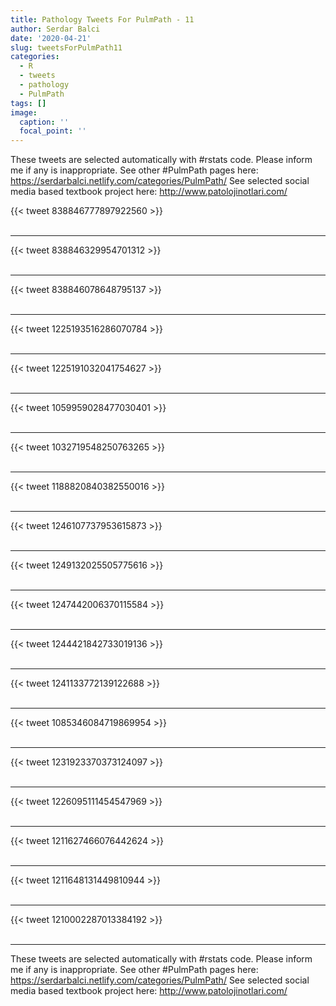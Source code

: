```yaml
---
title: Pathology Tweets For PulmPath - 11
author: Serdar Balci
date: '2020-04-21'
slug: tweetsForPulmPath11
categories:
  - R
  - tweets
  - pathology
  - PulmPath
tags: []
image:
  caption: ''
  focal_point: ''
---
```



These tweets are selected automatically with #rstats code. Please inform me if any is inappropriate.
See other #PulmPath pages here: https://serdarbalci.netlify.com/categories/PulmPath/ 
See selected social media based textbook project here: http://www.patolojinotlari.com/

{{< tweet 838846777897922560 >}}
<br>
<br>
<hr>
{{< tweet 838846329954701312 >}}
<br>
<br>
<hr>
{{< tweet 838846078648795137 >}}
<br>
<br>
<hr>
{{< tweet 1225193516286070784 >}}
<br>
<br>
<hr>
{{< tweet 1225191032041754627 >}}
<br>
<br>
<hr>
{{< tweet 1059959028477030401 >}}
<br>
<br>
<hr>
{{< tweet 1032719548250763265 >}}
<br>
<br>
<hr>
{{< tweet 1188820840382550016 >}}
<br>
<br>
<hr>
{{< tweet 1246107737953615873 >}}
<br>
<br>
<hr>
{{< tweet 1249132025505775616 >}}
<br>
<br>
<hr>
{{< tweet 1247442006370115584 >}}
<br>
<br>
<hr>
{{< tweet 1244421842733019136 >}}
<br>
<br>
<hr>
{{< tweet 1241133772139122688 >}}
<br>
<br>
<hr>
{{< tweet 1085346084719869954 >}}
<br>
<br>
<hr>
{{< tweet 1231923370373124097 >}}
<br>
<br>
<hr>
{{< tweet 1226095111454547969 >}}
<br>
<br>
<hr>
{{< tweet 1211627466076442624 >}}
<br>
<br>
<hr>
{{< tweet 1211648131449810944 >}}
<br>
<br>
<hr>
{{< tweet 1210002287013384192 >}}
<br>
<br>
<hr>


These tweets are selected automatically with #rstats code. Please inform me if any is inappropriate.
See other #PulmPath pages here: https://serdarbalci.netlify.com/categories/PulmPath/ 
See selected social media based textbook project here: http://www.patolojinotlari.com/
